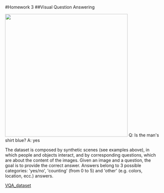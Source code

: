 #Homework 3
##Visual Question Answering

<img src="https://github.com/YasminAwad/ANNDP_challenges/blob/main/Homework_1/example.PNG" width="400" />
Q: Is the man's shirt blue?
A: yes

The dataset is composed by synthetic scenes (see examples above), in which people and objects interact, and by corresponding questions, which are about the content of the images. Given an image and a question, the goal is to provide the correct answer. Answers belong to 3 possible categories: 'yes/no', 'counting' (from 0 to 5) and 'other' (e.g. colors, location, ecc.) answers.

[VQA_dataset](https://visualqa.org/)
